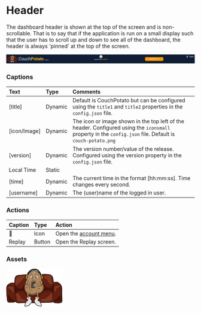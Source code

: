 # Header

The dashboard header is shown at the top of the screen and is non-scrollable. That is to say that if the application is run on a small display such that the user has to scroll up and down to see all of the dashboard, the header is always 'pinned' at the top of the screen.

![](../../../.gitbook/assets/image%20%286%29.png)

### **Captions**

| Text | Type | Comments |
| :--- | :--- | :--- |
| \[title\] | Dynamic | Default is CouchPotato but can be configured using the `title1` and `title2` properties in the `config.json` file.  |
| \[icon/Image\] | Dynamic |  The icon or image shown in the top left of the header. Configured using the `iconsmall` property in the `config.json` file. Default is `couch-potato.png` |
| \[version\] | Dynamic | The version number/value of the release. Configured using the version property in the `config.json` file.  |
| Local Time | Static |   |
| \[time\] | Dynamic | The current time in the format \[hh:mm:ss\]. Time changes every second. |
| \[username\] | Dynamic | The \(user\)name of the logged in user. |

### **Actions**

| Caption | Type | Action |
| :--- | :--- | :--- |
|  👤 | Icon | Open the [account menu](). |
| Replay | Button | Open the Replay screen. |

### Assets

![](../../../.gitbook/assets/image%20%284%29.png)

